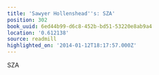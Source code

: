 ```yaml
---
title: 'Sawyer Hollenshead''s: SZA'
position: 302
book_uuid: 6ed44b99-d6c8-452b-bd51-53220e8ab9a4
location: '0.612138'
source: readmill
highlighted_on: '2014-01-12T18:17:57.000Z'
---
```


SZA